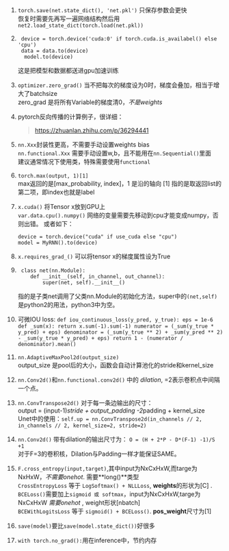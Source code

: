 1.  `torch.save(net.state_dict(), 'net.pkl')` 只保存参数会更快   
    恢复时需要先再写一遍网络结构然后用 `net2.load_state_dict(torch.load(net.pkl))`
2.  ```
     device = torch.device('cuda:0' if torch.cuda.is_availabel() else 'cpu')   
     data = data.to(device)   
      model.to(device)
    ```
      这是把模型和数据都送进gpu加速训练
3.  `optimizer.zero_grad()` 当不把每次的梯度设为0时，梯度会叠加，相当于增大了batchsize   
     zero_grad 是将所有Variable的梯度清0，*不是weights*
4.  pytorch反向传播的计算例子，很详细：   

    > https://zhuanlan.zhihu.com/p/36294441
5.  `nn.Xxx`封装性更高，不需要手动设置weights bias   
     `nn.functional.Xxx` 需要手动设置w,b，且不能用在`nn.Sequential()`里面   
     建议通常情况下使用类，特殊需要使用`functional`
6.  `torch.max(output, 1)[1]`   
     max返回的是[max_probability, index]，1 是沿的轴向
     [1] 指的是取返回list的第二项，即index也就是label   
7.  `x.cuda()` 将Tensor x放到GPU上   
     `var.data.cpu().numpy()` 网络的变量需要先移动到cpu才能变成numpy，否则出错。
     或者如下：   
     ```
     device = torch.device("cuda" if use_cuda else "cpu")
     model = MyRNN().to(device)
     ```

8.  `x.requires_grad_()` 可以将tensor x的梯度属性设为True
9.  ``` 
     class net(nn.Module):
     	def __init__(self, in_channel, out_channel):
          	super(net, self).__init__()
    ```
     指的是子类net调用了父类nn.Module的初始化方法，super中的`(net,self)`是python2的用法，python3中为空。
10.  可微IOU loss:
    ```
    def iou_continuous_loss(y_pred, y_true):
    	eps = 1e-6
    	def _sum(x):
    		return x.sum(-1).sum(-1)
    	numerator = (_sum(y_true * y_pred) + eps)
    	denominator = (_sum(y_true ** 2) + _sum(y_pred ** 2)
                  	  - _sum(y_true * y_pred) + eps)
    	return 1 - (numerator / denominator).mean()
    ```
11.  `nn.AdaptiveMaxPool2d(output_size)`   
    output_size 是pool后的大小，函数会自动计算池化的stride和kernel_size
12.  `nn.Conv2d()`和`nn.functional.conv2d()` 中的 *dilation*, =2表示卷积点中间隔一个点。
13.  `nn.ConvTranspose2d()` 对于每一条边输出的尺寸：   
    output = (input-1)*stride + output_padding -2*padding + kernel_size   
    Unet中的使用：`self.up = nn.ConvTranspose2d(in_channels // 2, in_channels // 2, kernel_size=2, stride=2)`
14.  `nn.Conv2d()` 带有dilation的输出尺寸为： `O = (H + 2*P - D*(F-1) -1)/S +1`   
    对于F=3的卷积核，Dilation与Padding一样才能保证SAME。
15.  `F.cross_entropy(input,target)`,其中input为NxCxHxW,而targe为NxHxW，*不需要onehot*. 需要**long()**类型   
    `CrossEntropyLoss` 等于 `LogSoftmax() + NLLLoss`, **weights**的形状为[C] .    
    `BCELoss()`需要加上`sigmoid 或 softmax`，input为NxCxHxW,targe为NxCxHxW *需要onehot* , weight形状[nbatch]   
    `BCEWithLogitsLoss` 等于 `sigmoid() + BCELoss()`. **pos_weight**尺寸为[1]

16.  `save(model)`要比`save(model.state_dict())`好很多
17.  `with torch.no_grad():`用在inference中，节约内存